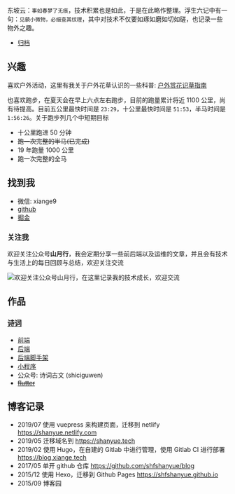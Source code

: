 东坡云：`事如春梦了无痕`，技术积累也是如此，于是在此略作整理。浮生六记中有一句：`见藐小微物，必细查其纹理`，其中对技术不仅要如琢如磨如切如磋，也记录一些物外之趣。

+ [归档](https://shanyue.tech/post)

## 兴趣

喜欢户外活动，这里有我关于户外花草认识的一些科普: [户外赏花识草指南](https://shfshanyue.github.io/plant/)

也喜欢跑步，在夏天会在早上六点左右跑步，目前的跑量累计将近 1100 公里，尚有待提高。目前五公里最快时间是 `23:29`，十公里最快时间是 `51:53`，半马时间是 `1:56:26`。关于跑步列几个中短期目标

+ 十公里跑进 50 分钟
+ ~~跑一次完整的半马(已完成)~~
+ 19 年跑量 1000 公里
+ 跑一次完整的全马

## 找到我

+ 微信: xiange9
+ [github](http://github.com/shfshanyue)
+ [掘金](https://juejin.im/user/56a34361816dfa005925a654)

### 关注我

欢迎关注公众号**山月行**，我会定期分享一些前后端以及运维的文章，并且会有技术与生活上的每日回顾与总结，欢迎关注交流

![欢迎关注公众号山月行，在这里记录我的技术成长，欢迎交流](https://shanyue.tech/qrcode.jpg)

## 作品

### [诗词](https://shici.xiange.tech)

+ [前端](https://github.com/shfshanyue/shici)
+ [后端](https://code.xiange.tech/play/shici-server)
+ [后端脚手架](https://github.com/shfshanyue/apollo-server-starter)
+ [小程序](https://code.xiange.tech/play/shici-wx)
+ 公众号: 诗词古文 (shiciguwen)
+ [~~flutter~~](https://github.com/shfshanyue/li_jing)

## 博客记录

+ 2019/07 使用 vuepress 来构建页面，迁移到 netlify <https://shanyue.netlify.com>
+ 2019/05 迁移域名到 <https://shanyue.tech>
+ 2019/02 使用 Hugo，在自建的 Gitlab 中进行管理，使用 Gitlab CI 进行部署 <https://blog.xiange.tech>
+ 2017/05 单开 github 仓库 <https://github.com/shfshanyue/blog>
+ 2015/12 使用 Hexo，迁移到 Github Pages <https://shfshanyue.github.io>
+ 2015/09 博客园

